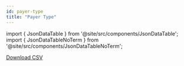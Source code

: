 ```yaml
---
id: payer-type
title: "Payer Type"
---
```


import { JsonDataTable } from '@site/src/components/JsonDataTable';
import { JsonDataTableNoTerm } from '@site/src/components/JsonDataTableNoTerm';

<JsonDataTableNoTerm  jsonPath="nodes.seed\.the_tuva_project\.terminology__payer_type.columns" />

<a href="https://tuva-public-resources.s3.amazonaws.com/versioned_terminology/latest/payer_type.csv_0_0_0.csv.gz">Download CSV</a>
